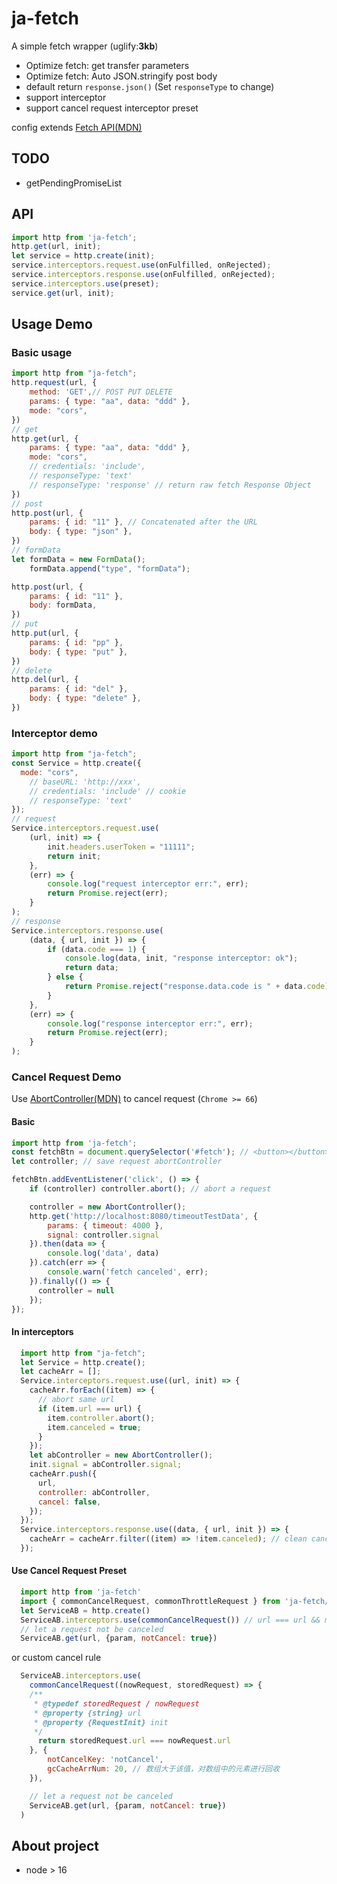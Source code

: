 # ja-fetch
A simple fetch wrapper (uglify:**3kb**)
* Optimize fetch: get transfer parameters
* Optimize fetch: Auto JSON.stringify post body
* default return `response.json()` (Set `responseType` to change)
* support interceptor
* support cancel request interceptor preset

config extends [Fetch API(MDN)](https://developer.mozilla.org/zh-CN/docs/Web/API/Fetch_API/Using_Fetch)

## TODO
* getPendingPromiseList
## API
```javascript
import http from 'ja-fetch';
http.get(url, init);
let service = http.create(init);
service.interceptors.request.use(onFulfilled, onRejected);
service.interceptors.response.use(onFulfilled, onRejected);
service.interceptors.use(preset);
service.get(url, init);
```
## Usage Demo
### Basic usage
```javascript
import http from "ja-fetch";
http.request(url, {
    method: 'GET',// POST PUT DELETE
    params: { type: "aa", data: "ddd" },
    mode: "cors",
})
// get
http.get(url, {
    params: { type: "aa", data: "ddd" },
    mode: "cors",
    // credentials: 'include',
    // responseType: 'text'
    // responseType: 'response' // return raw fetch Response Object
})
// post
http.post(url, {
    params: { id: "11" }, // Concatenated after the URL
    body: { type: "json" },
})
// formData
let formData = new FormData();
    formData.append("type", "formData");

http.post(url, {
    params: { id: "11" },
    body: formData,
})
// put 
http.put(url, {
    params: { id: "pp" },
    body: { type: "put" },
})
// delete
http.del(url, {
    params: { id: "del" },
    body: { type: "delete" },
})
```
### Interceptor demo
```javascript
import http from "ja-fetch";
const Service = http.create({
  mode: "cors",
    // baseURL: 'http://xxx',
    // credentials: 'include' // cookie
    // responseType: 'text'
});
// request
Service.interceptors.request.use(
    (url, init) => {
        init.headers.userToken = "11111";
        return init;
    },
    (err) => {
        console.log("request interceptor err:", err);
        return Promise.reject(err);
    }
);
// response
Service.interceptors.response.use(
    (data, { url, init }) => {
        if (data.code === 1) {
            console.log(data, init, "response interceptor: ok");
            return data;
        } else {
            return Promise.reject("response.data.code is " + data.code);
        }
    },
    (err) => {
        console.log("response interceptor err:", err);
        return Promise.reject(err);
    }
);
```
### Cancel Request Demo
Use [AbortController(MDN)](https://developer.mozilla.org/zh-CN/docs/Web/API/AbortController) to cancel request  (`Chrome >= 66`)
#### Basic
```javascript 
import http from 'ja-fetch';
const fetchBtn = document.querySelector('#fetch'); // <button></button>
let controller; // save request abortController

fetchBtn.addEventListener('click', () => {
    if (controller) controller.abort(); // abort a request

    controller = new AbortController();
    http.get('http://localhost:8080/timeoutTestData', { 
        params: { timeout: 4000 }, 
        signal: controller.signal
    }).then(data => {
        console.log('data', data)
    }).catch(err => {
        console.warn('fetch canceled', err);
    }).finally(() => {
      controller = null
    });
});


```
#### In interceptors
```javascript
  import http from "ja-fetch";
  let Service = http.create();
  let cacheArr = [];
  Service.interceptors.request.use((url, init) => {
    cacheArr.forEach((item) => {
      // abort same url
      if (item.url === url) {
        item.controller.abort();
        item.canceled = true;
      }
    });
    let abController = new AbortController();
    init.signal = abController.signal;
    cacheArr.push({
      url,
      controller: abController,
      cancel: false,
    });
  });
  Service.interceptors.response.use((data, { url, init }) => {
    cacheArr = cacheArr.filter((item) => !item.canceled); // clean canceled cache
  });
```
#### Use Cancel Request Preset
```javascript
  import http from 'ja-fetch'
  import { commonCancelRequest, commonThrottleRequest } from 'ja-fetch/preset/interceptors'
  let ServiceAB = http.create()
  ServiceAB.interceptors.use(commonCancelRequest()) // url === url && method === method
  // let a request not be canceled
  ServiceAB.get(url, {param, notCancel: true})
```
or custom cancel rule
```javascript
  ServiceAB.interceptors.use(
    commonCancelRequest((nowRequest, storedRequest) => {
    /**
     * @typedef storedRequest / nowRequest
     * @property {string} url
     * @property {RequestInit} init 
     */
      return storedRequest.url === nowRequest.url
    }, {
        notCancelKey: 'notCancel',
        gcCacheArrNum: 20, // 数组大于该值，对数组中的元素进行回收
    }),

    // let a request not be canceled
    ServiceAB.get(url, {param, notCancel: true})
  )
```

## About project 
* node > 16